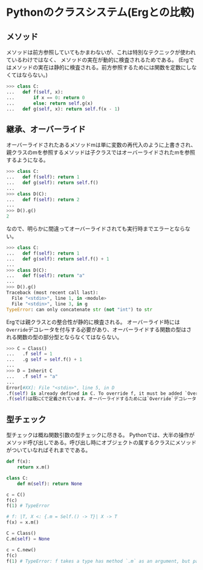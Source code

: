 # Pythonのクラスシステム(Ergとの比較)

## メソッド

メソッドは前方参照していてもかまわないが、これは特別なテクニックが使われているわけではなく、
メソッドの実在が動的に検査されるためである。
(Ergではメソッドの実在は静的に検査される。前方参照するためには関数を定数にしなくてはならない。)

```python
>>> class C:
...   def f(self, x):
...       if x == 0: return 0
...       else: return self.g(x)
...   def g(self, x): return self.f(x - 1)
```

## 継承、オーバーライド

オーバーライドされたあるメソッドmは単に変数の再代入のように上書きされ、
親クラスのmを参照するメソッドは子クラスではオーバーライドされたmを参照するようになる。

```python
>>> class C:
...   def f(self): return 1
...   def g(self): return self.f()
...
>>> class D(C):
...   def f(self): return 2
...
>>> D().g()
2
```

なので、明らかに間違ってオーバーライドされても実行時までエラーとならない。

```python
>>> class C:
...   def f(self): return 1
...   def g(self): return self.f() + 1
...
>>> class D(C):
...   def f(self): return "a"
...
>>> D().g()
Traceback (most recent call last):
  File "<stdin>", line 1, in <module>
  File "<stdin>", line 3, in g
TypeError: can only concatenate str (not "int") to str
```

Ergでは親クラスとの整合性が静的に検査される。
オーバーライド時には`Override`デコレータを付与する必要があり、オーバーライドする関数の型はされる関数の型の部分型とならなくてはならない。

```python
>>> C = Class()
...   .f self = 1
...   .g self = self.f() + 1
...
>>> D = Inherit C
...   .f self = "a"
...
Error[#XX]: File "<stdin>", line 5, in D
.f(self) is already defined in C. To override f, it must be added `Override` decorator and its type must be `Self.() -> Nat` or the subtype of that
.f(self)は既にCで定義されています。オーバーライドするためには`Override`デコレータを付与し、`Self.() -> Nat`型かそのサブタイプである必要があります。
```

## 型チェック

型チェックは概ね関数引数の型チェックに尽きる。
Pythonでは、大半の操作がメソッド呼び出しである。呼び出し時にオブジェクトの属するクラスにメソッドがついていなればそれまでである。

```python
def f(x):
    return x.m()

class C:
    def m(self): return None

c = C()
f(c)
f(1) # TypeError
```

```python
# f: |T, X <: {.m = Self.() -> T}| X -> T
f(x) = x.m()

C = Class()
C.m(self) = None

c = C.new()
f(c)
f(1) # TypeError: f takes a type has method `.m` as an argument, but passed Nat
```
